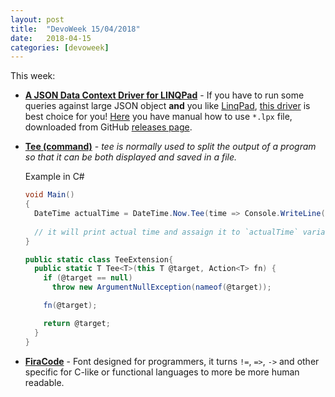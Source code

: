 ```yaml
---
layout: post
title:  "DevoWeek 15/04/2018"
date:   2018-04-15
categories: [devoweek]
---
```


This week:

* **[A JSON Data Context Driver for LINQPad](http://ryandavis.io/a-json-data-context-driver-for-linqpad/)** - If you have to run some queries against large JSON object **and** you like [LinqPad](http://www.linqpad.net/), [this driver](https://github.com/rdavisau/jsondatacontext-linqpad) is best choice for you! [Here](http://forum.linqpad.net/discussion/566/how-to-install-plug-ins) you have manual how to use `*.lpx` file, downloaded from GitHub [releases page](https://github.com/rdavisau/jsondatacontext-linqpad/releases).
* **[Tee (command)](https://en.wikipedia.org/wiki/Tee_(command))** - _tee is normally used to split the output of a program so that it can be both displayed and saved in a file._
  
  Example in C#
  
  ```csharp
  void Main()
  {
    DateTime actualTime = DateTime.Now.Tee(time => Console.WriteLine(time));
    
    // it will print actual time and assaign it to `actualTime` variable
  }

  public static class TeeExtension{
    public static T Tee<T>(this T @target, Action<T> fn) {
      if (@target == null) 
        throw new ArgumentNullException(nameof(@target));

      fn(@target);

      return @target;
    }
  }
  ```
* **[FiraCode](https://github.com/tonsky/FiraCode)** - Font designed for programmers, it turns `!=`, `=>`, `->` and other specific for C-like or functional languages to more be more human readable. 
                            
